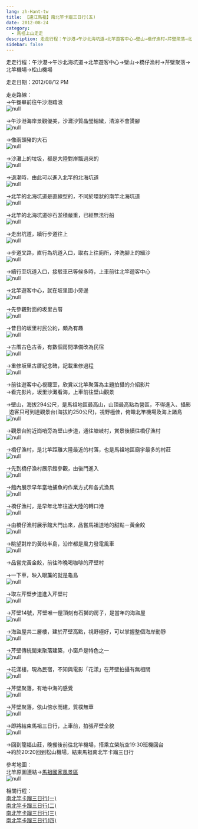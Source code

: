 ```yaml
---
lang: zh-Hant-tw
title: 【連江馬祖】南北竿卡蹓三日行(五)
date: 2012-08-24
category: 
  - 馬祖上山走走
description: 走走行程：午沙港→午沙北海坑道→北竿遊客中心→壁山→橋仔漁村→芹壁聚落→北竿機場→松山機場
sidebar: false
---
```


走走行程：午沙港→午沙北海坑道→北竿遊客中心→壁山→橋仔漁村→芹壁聚落→北竿機場→松山機場

走走日期：2012/08/12 PM

走走路線：  
→午餐畢前往午沙港踏浪  
![null](image/230828570_l.jpg)

→午沙港海岸景觀優美，沙灘沙質晶瑩細緻，清涼不會燙腳  
![null](image/231561978_l.jpg)

→像兩頭豬的大石  
![null](image/231561980_l.jpg)

→沙灘上的垃圾，都是大陸對岸飄過來的  
![null](image/231561982_l.jpg)

→退潮時，由此可以進入北竿的北海坑道  
![null](image/231561969_l.jpg)

→北竿的北海坑道是直線型的，不同於環狀的南竿北海坑道  
![null](image/230828571_l.jpg)

→北竿的北海坑道砂石淤積嚴重，已經無法行船  
![null](image/230828575_l.jpg)

→走出坑道，續行步道往上  
![null](image/230828578_l.jpg)

→步道叉路，直行為坑道入口，取右上往廁所，沖洗腳上的細沙  
![null](image/230828580_l.jpg)

→續行至坑道入口，接駁車已等候多時，上車前往北竿遊客中心  
![null](image/230828582_l.jpg)

→北竿遊客中心，就在坂里國小旁邊  
![null](image/230828583_l.jpg)

→先參觀對面的坂里古厝  
![null](image/230828593_l.jpg)

→昔日的坂里村民公約，頗為有趣  
![null](image/230828586_l.jpg)

→古厝古色古香，有數個房間準備改為民宿  
![null](image/230828588_l.jpg)

→重修坂里古厝紀念碑，記載重修過程  
![null](image/230828591_l.jpg)

→前往遊客中心視聽室，欣賞以北竿聚落為主題拍攝的介紹影片  
→看完影片，坂里沙灘看海，上車前往壁山觀景

→壁山，海拔294公尺，是馬祖地區最高山，山頂最高點為營區，不得進入、攝影  
  遊客只可到達觀景台(海拔約250公尺)，視野極佳，俯瞰北竿機場及海上諸島  
![null](image/230830561_l.jpg)

→觀景台附近崗哨旁為壁山步道，通往塘岐村，賞景後續往橋仔漁村  
![null](image/230828598_l.jpg)

→橋仔漁村，是北竿距離大陸最近的村落，也是馬祖地區廟宇最多的村莊  
![null](image/230828600_l.jpg)

→先到橋仔漁村展示館參觀，由後門進入  
![null](image/230828603_l.jpg)

→館內展示早年當地捕魚的作業方式和各式漁具  
![null](image/230828604_l.jpg)

→橋仔漁村，是早年北竿往返大陸的轉口港  
![null](image/230828605_l.jpg)

→由橋仔漁村展示館大門出來，品嘗馬祖道地的甜點－黃金餃  
![null](image/230828607_l.jpg)

→眺望對岸的黃岐半島，沿岸都是風力發電風車  
![null](image/230828613_l.jpg)

→品嘗完黃金餃，前往昨晚喝咖啡的芹壁村

→一下車，映入眼簾的就是龜島  
![null](image/230828621_l.jpg)

→取左芹壁步道進入芹壁村  
![null](image/230828622_l.jpg)

→芹壁14號，芹壁唯一屋頂刻有石獅的房子，是當年的海盜屋  
![null](image/230828628_l.jpg)

→海盜屋共二層樓，建於芹壁高點，視野極好，可以掌握整個海岸動靜  
![null](image/230828629_l.jpg)

→芹壁傳統閩東聚落建築，小窗戶是特色之一  
![null](image/230828630_l.jpg)

→花漾樓，現為民宿，不知與電影「花漾」在芹壁拍攝有無相關  
![null](image/230828632_l.jpg)

→芹壁聚落，有地中海的感覺  
![null](image/230828634_l.jpg)

→芹壁聚落，依山傍水而建，質樸無華  
![null](image/230828636_l.jpg)

→即將結束馬祖三日行，上車前，拍張芹壁全貌  
![null](image/230828640_l.jpg)

→回到龍福山莊，晚餐後前往北竿機場，搭乘立榮航空19:30班機回台  
→約於20:20回到松山機場，結束馬祖南北竿卡蹓三日行

參考地圖：  
北竿原圖連結→[馬祖國家風景區](http://www.matsu-nsa.gov.tw/UserFiles/image/1/bigmap2.jpg)  
![null](image/230831284_l.jpg)

相關行程：  
[南北竿卡蹓三日行(一)](http://blog.xuite.net/shiun101/1013399/62698706)  
[南北竿卡蹓三日行(二)](http://blog.xuite.net/shiun101/1013399/62720149)  
[南北竿卡蹓三日行(三)](http://blog.xuite.net/shiun101/1013399/62737345)  
[南北竿卡蹓三日行(四)](http://blog.xuite.net/shiun101/1013399/62753727)